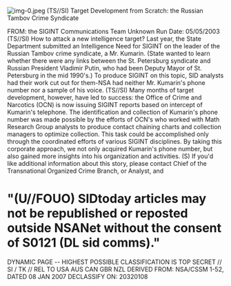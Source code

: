 ![img-0.jpeg](img-0.jpeg)
(TS//SI) Target Development from Scratch: the Russian Tambov Crime Syndicate

FROM: the SIGINT Communications Team
Unknown
Run Date: 05/05/2003
(TS//SI) How to attack a new intelligence target? Last year, the State Department submitted an Intelligence Need for SIGINT on the leader of the Russian Tambov crime syndicate, a Mr. Kumarin. (State wanted to learn whether there were any links between the St. Petersburg syndicate and Russian President Vladimir Putin, who had been Deputy Mayor of St. Petersburg in the mid 1990's.) To produce SIGINT on this topic, SID analysts had their work cut out for them-NSA had neither Mr. Kumarin's phone number nor a sample of his voice.
(TS//SI) Many months of target development, however, have led to success: the Office of Crime and Narcotics (OCN) is now issuing SIGINT reports based on intercept of Kumarin's telephone. The identification and collection of Kumarin's phone number was made possible by the efforts of OCN's who worked with Math Research Group analysts to produce contact chaining charts and collection managers to optimize collection. This task could be accomplished only through the coordinated efforts of various SIGINT disciplines. By taking this corporate approach, we not only acquired Kumarin's phone number, but also gained more insights into his organization and activities.
(S) If you'd like additional information about this story, please contact Chief of the Transnational Organized Crime Branch, or Analyst, and

# "(U//FOUO) SIDtoday articles may not be republished or reposted outside NSANet without the consent of S0121 (DL sid comms)." 

DYNAMIC PAGE -- HIGHEST POSSIBLE CLASSIFICATION IS
TOP SECRET // SI / TK // REL TO USA AUS CAN GBR NZL
DERIVED FROM: NSA/CSSM 1-52, DATED 08 JAN 2007 DECLASSIFY ON: 20320108
